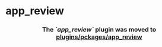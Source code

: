 # app_review

<h3 align="center">The <i>`app_review`</i> plugin was moved to <a href='https://github.com/AppleEducate/plugins'>plugins/pckages/app_review</a></h3>
